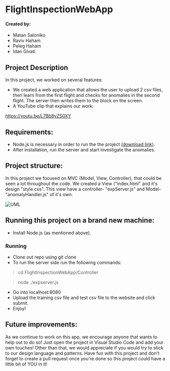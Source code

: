 # FlightInspectionWebApp
#### Created by:
- Matan Saloniko
- Raviv Haham
- Peleg Haham
- Idan Givati


Project Description
-
In this project, we worked on several features:
- We created a web application that allows the user to upload 2 csv files, then learn from the first flight and checks for anomalies in the second flight. The server then writes them to the block on the screen.
- A YouTube clip that explains our work: 

https://youtu.be/L7Bb8yZS0XY


## Requirements:

- Node.js is necessary in order to run the the project [(download link)](https://nodejs.org/en/).
- After installation, run the server and start investigate the anomalies.

## Project structure:

In this project we focused on MVC (Model, View, Controller), that could be seen a lot throughout the code.
We created a View ("index.html" and it's design "style.css". This view have a controller- "expServer.js" and Model- "anomalyHandler.js" of it's own.

![UML](https://imgur.com/8tnmBS3.png)

## Running this project on a brand new machine:

- Install Node.js (as mentioned above).

### Running

- Clone out repo using git clone
- To run the server side run the following commands:

>    cd FlightInspectionWebApp/Controller

>    node ./expserver.js

- Go into localhost:8080
- Upload the training csv file and test csv file to the website and click submit.
- Enjoy!


## Future improvements:

As we continue to work on this app, we encourage anyone that wants to help out to do so!
Just open the project in Visual Studio Code and add your own touches!
Other than that, we would appreciate if you would try to stick to our design language and patterns.
Have fun with this project and don't forget to create a pull request once you're done so this project could have a little bit of YOU in it!
